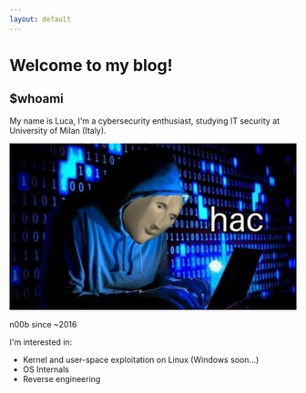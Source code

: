```yaml
---
layout: default
---
```


# Welcome to my blog!

## $whoami

My name is Luca, I'm a cybersecurity enthusiast, studying IT security at University of Milan (Italy).

![Horrible picture of myself](/assets/images/pic.jpg "Yeah, I am this guy")


n00b since ~2016

I'm interested in:

* Kernel and user-space exploitation on Linux (Windows soon...)
* OS Internals
* Reverse engineering
